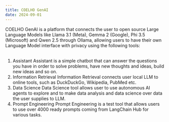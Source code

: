 ```yaml
---
title: COELHO GenAI
date: 2024-09-01
---
```


COELHO GenAI is a platform that connects the user to open source Large Language Models like Llama 3.1 (Meta), Gemma 2 (Google), Phi 3.5 (Microsoft) and Qwen 2.5 through Ollama, allowing users to have their own Language Model interface with privacy using the following tools:
<br><br>
1) Assistant
Assistant is a simple chatbot that can answer the questions you have in order to solve problems, have new thoughts and ideas, build new ideas and so on.
2) Information Retrieval
Information Retrieval connects user local LLM to online tools, such as DuckDuckGo, Wikipedia, PubMed etc.
3) Data Science
Data Science tool allows user to use autonomous AI agents to explore and to make data analysis and data science over data the user supplies to LLM.
4) Prompt Engineering
Prompt Engineering is a test tool that allows users to use over 4000 ready prompts coming from LangChain Hub for various tasks.

<!--more-->
